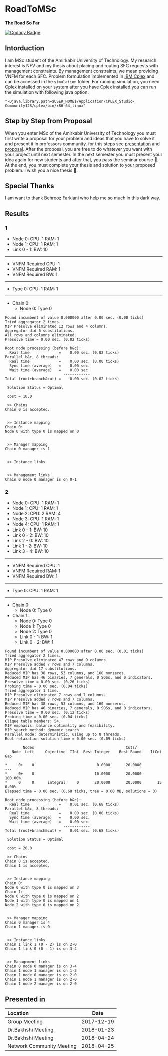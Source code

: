 # RoadToMSc
**The Road So Far**

[![Codacy Badge](https://api.codacy.com/project/badge/Grade/d0f55fe2f7dd43cebff8b96737ce56e1)](https://www.codacy.com/app/1995parham/RoadToMSc?utm_source=github.com&amp;utm_medium=referral&amp;utm_content=1995parham/RoadToMSc&amp;utm_campaign=Badge_Grade)

## Intorduction
I am MSc student of the Amirkabir University of Technology.
My research interest is NFV and my thesis about placing and routing SFC requests with management constraints.
By management constraints, we mean providing VNFM for each SFC.
Problem formulation implemented in [IBM Cplex](https://www.ibm.com/analytics/cplex-optimizer) and can be accessed in the
`simulation` folder.  For running simulation, you need Cplex installed on your system after you have Cplex installed you can
run the simulation with following java option:

```
"-Djava.library.path=$USER_HOME$/Application/CPLEX_Studio-Community128/cplex/bin/x86-64_linux"
```
## Step by Step from Proposal
When you enter MSc of the Amirkabir University of Technology you must first write a proposal
for your problem and ideas that you have to solve it and present it in professors community.
for this steps see [presentation](presentation/main.pdf) and [proposal](proposal/AUTthesis.pdf).
After the proposal, you are free to do whatever you want with your project until next semester. In the next
semester you must present your idea again for new students and after that, you pass the seminar
course :tada:. At the end, you must complete your thesis and solution to your proposed problem.
I wish you a nice thesis :muscle:.

## Special Thanks
I am want to thank Behrooz Farkiani who help me so much in this dark way.

## Results
### 1
- Node 0: CPU: 1 RAM: 1
- Node 1: CPU: 1 RAM: 1
- Link 0 - 1: BW: 10
***
- VNFM Required CPU: 1
- VNFM Required RAM: 1
- VNFM Required BW: 1
***
- Type 0: CPU: 1 RAM: 1
***
* Chain 0:
  - Node 0: Type 0

```
Found incumbent of value 0.000000 after 0.00 sec. (0.00 ticks)
Tried aggregator 2 times.
MIP Presolve eliminated 12 rows and 4 columns.
Aggregator did 6 substitutions.
All rows and columns eliminated.
Presolve time = 0.00 sec. (0.02 ticks)

Root node processing (before b&c):
  Real time             =    0.00 sec. (0.02 ticks)
Parallel b&c, 8 threads:
  Real time             =    0.00 sec. (0.00 ticks)
  Sync time (average)   =    0.00 sec.
  Wait time (average)   =    0.00 sec.
                          ------------
Total (root+branch&cut) =    0.00 sec. (0.02 ticks)

 Solution Status = Optimal

 cost = 10.0

 >> Chains
Chain 0 is accepted.


 >> Instance mapping
Chain 0:
Node 0 with type 0 is mapped on 0


 >> Manager mapping
Chain 0 manager is 1


 >> Instance links


 >> Management links
Chain 0 node 0 manager is on 0-1
```

### 2
- Node 0: CPU: 1 RAM: 1
- Node 1: CPU: 1 RAM: 1
- Node 2: CPU: 2 RAM: 4
- Node 3: CPU: 1 RAM: 1
- Node 4: CPU: 1 RAM: 1
- Link 0 - 1: BW: 10
- Link 0 - 2: BW: 10
- Link 2 - 0: BW: 10
- Link 1 - 2: BW: 10
- Link 3 - 4: BW: 10
***
- VNFM Required CPU: 1
- VNFM Required RAM: 1
- VNFM Required BW: 1
***
- Type 0: CPU: 1 RAM: 1
***
* Chain 0:
  - Node 0: Type 0
* Chain 1:
  - Node 0: Type 0
  - Node 1: Type 0
  - Node 2: Type 0
  - Link 0 - 1: BW: 1
  - Link 0 - 2: BW: 1

```
Found incumbent of value 0.000000 after 0.00 sec. (0.01 ticks)
Tried aggregator 2 times.
MIP Presolve eliminated 47 rows and 9 columns.
MIP Presolve added 7 rows and 7 columns.
Aggregator did 17 substitutions.
Reduced MIP has 38 rows, 53 columns, and 160 nonzeros.
Reduced MIP has 46 binaries, 7 generals, 0 SOSs, and 0 indicators.
Presolve time = 0.00 sec. (0.26 ticks)
Probing time = 0.00 sec. (0.04 ticks)
Tried aggregator 1 time.
MIP Presolve eliminated 7 rows and 7 columns.
MIP Presolve added 7 rows and 7 columns.
Reduced MIP has 38 rows, 53 columns, and 160 nonzeros.
Reduced MIP has 46 binaries, 7 generals, 0 SOSs, and 0 indicators.
Presolve time = 0.00 sec. (0.12 ticks)
Probing time = 0.00 sec. (0.04 ticks)
Clique table members: 54.
MIP emphasis: balance optimality and feasibility.
MIP search method: dynamic search.
Parallel mode: deterministic, using up to 8 threads.
Root relaxation solution time = 0.00 sec. (0.09 ticks)

        Nodes                                         Cuts/
   Node  Left     Objective  IInf  Best Integer    Best Bound    ItCnt     Gap

*     0+    0                            0.0000       20.0000              --- 
*     0+    0                           10.0000       20.0000           100.00%
*     0     0      integral     0       20.0000       20.0000       15    0.00%
Elapsed time = 0.00 sec. (0.68 ticks, tree = 0.00 MB, solutions = 3)

Root node processing (before b&c):
  Real time             =    0.01 sec. (0.68 ticks)
Parallel b&c, 8 threads:
  Real time             =    0.00 sec. (0.00 ticks)
  Sync time (average)   =    0.00 sec.
  Wait time (average)   =    0.00 sec.
                          ------------
Total (root+branch&cut) =    0.01 sec. (0.68 ticks)

 Solution Status = Optimal

 cost = 20.0

 >> Chains
Chain 0 is accepted.
Chain 1 is accepted.


 >> Instance mapping
Chain 0:
Node 0 with type 0 is mapped on 3
Chain 1:
Node 0 with type 0 is mapped on 2
Node 1 with type 0 is mapped on 1
Node 2 with type 0 is mapped on 2


 >> Manager mapping
Chain 0 manager is 4
Chain 1 manager is 0


 >> Instance links
Chain 1 link 1 (0 - 2) is on 2-0
Chain 1 link 0 (0 - 1) is on 3-4


 >> Management links
Chain 0 node 0 manager is on 3-4
Chain 1 node 1 manager is on 1-2
Chain 1 node 0 manager is on 2-0
Chain 1 node 1 manager is on 2-0
Chain 1 node 2 manager is on 2-0
```

## Presented in

| Location | Date |
|:-------- |:----:|
| Group Meeting | 2017-12-19 |
| Dr.Bakhshi Meeting | 2018-01-23 |
| Dr.Bakhshi Meeting | 2018-04-24 |
| Network Community Meeting | 2018-04-25 |
